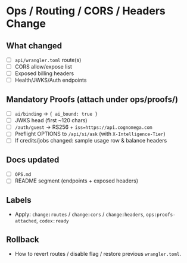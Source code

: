 # Ops / Routing / CORS / Headers Change

## What changed
- [ ] `api/wrangler.toml` route(s)
- [ ] CORS allow/expose list
- [ ] Exposed billing headers
- [ ] Health/JWKS/Auth endpoints

## Mandatory Proofs (attach under ops/proofs/)
- [ ] `ai/binding` → `{ ai_bound: true }`
- [ ] JWKS head (first ~120 chars)
- [ ] `/auth/guest` → RS256 + `iss=https://api.cognomega.com`
- [ ] Preflight OPTIONS to `/api/si/ask` (with `X-Intelligence-Tier`)
- [ ] If credits/jobs changed: sample usage row & balance headers

## Docs updated
- [ ] `OPS.md`
- [ ] README segment (endpoints + exposed headers)

## Labels
- Apply: `change:routes` / `change:cors` / `change:headers`, `ops:proofs-attached`, `codex:ready`

## Rollback
- How to revert routes / disable flag / restore previous `wrangler.toml`.
